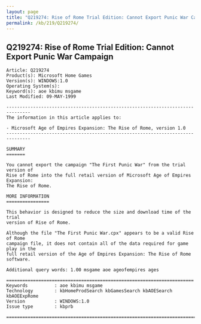 ```yaml
---
layout: page
title: "Q219274: Rise of Rome Trial Edition: Cannot Export Punic War Campaign"
permalink: /kb/219/Q219274/
---
```


## Q219274: Rise of Rome Trial Edition: Cannot Export Punic War Campaign

	Article: Q219274
	Product(s): Microsoft Home Games
	Version(s): WINDOWS:1.0
	Operating System(s): 
	Keyword(s): aoe kbimu msgame
	Last Modified: 09-MAY-1999
	
	-------------------------------------------------------------------------------
	The information in this article applies to:
	
	- Microsoft Age of Empires Expansion: The Rise of Rome, version 1.0 
	-------------------------------------------------------------------------------
	
	SUMMARY
	=======
	
	You cannot export the campaign "The First Punic War" from the trial version of
	Rise of Rome into the full retail version of Microsoft Age of Empires Expansion:
	The Rise of Rome.
	
	MORE INFORMATION
	================
	
	This behavior is designed to reduce the size and download time of the trial
	version of Rise of Rome.
	
	Although the file "The First Punic War.cpx" appears to be a valid Rise of Rome
	campaign file, it does not contain all of the data required for game play in the
	full retail version of the Age of Empires Expansion: The Rise of Rome software.
	
	Additional query words: 1.00 msgame aoe ageofempires ages
	
	======================================================================
	Keywords          : aoe kbimu msgame 
	Technology        : kbHomeProdSearch kbGamesSearch kbAOESearch kbAOEExpRome
	Version           : WINDOWS:1.0
	Issue type        : kbprb
	
	=============================================================================
	
